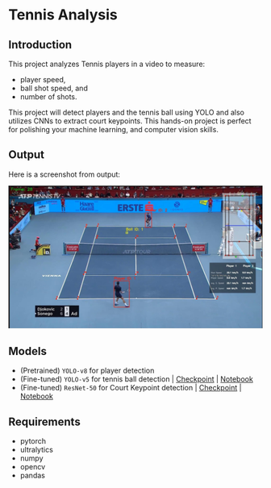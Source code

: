 
# Tennis Analysis

## Introduction
This project analyzes Tennis players in a video to measure:
- player speed, 
- ball shot speed, and
- number of shots. 

This project will detect players and the tennis ball using YOLO and also utilizes CNNs to extract court keypoints. This hands-on project is perfect for polishing your machine learning, and computer vision skills. 

## Output
Here is a screenshot from output:

![Screenshot](./assets/output.jpeg)

## Models
* (Pretrained) `YOLO-v8` for player detection
* (Fine-tuned) `YOLO-v5` for tennis ball detection | [Checkpoint](https://drive.google.com/file/d/1UZwiG1jkWgce9lNhxJ2L0NVjX1vGM05U/view?usp=sharing) | [Notebook](./notebooks/tennis_ball_detector_training.ipynb)
* (Fine-tuned) `ResNet-50` for Court Keypoint detection | [Checkpoint](https://drive.google.com/file/d/1QrTOF1ToQ4plsSZbkBs3zOLkVt3MBlta/view?usp=sharing) | [Notebook](./notebooks/tennis_court_keypoints_training.ipynb)

## Requirements
* pytorch
* ultralytics
* numpy 
* opencv
* pandas
